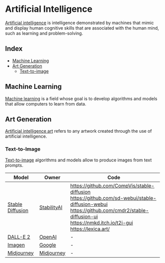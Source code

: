 # Artificial Intelligence

[Artificial intelligence](https://en.wikipedia.org/wiki/Artificial_intelligence) is intelligence demonstrated by machines that mimic and display human cognitive skills that are associated with the human mind, such as learning and problem-solving.

## Index

* [Machine Learning](#machine-learning)
* [Art Generation](#art-generation)
  * [Text-to-image](#text-to-image)

## Machine Learning

[Machine learning](https://en.wikipedia.org/wiki/Machine_learning) is a field whose goal is to develop algorithms and models that allow computers to learn from data.

## Art Generation

[Artificial intelligence art](https://en.wikipedia.org/wiki/Artificial_intelligence_art) refers to any artwork created through the use of artificial intelligence.

### Text-to-Image

[Text-to-image](https://en.wikipedia.org/wiki/Text-to-image_model) algorithms and models allow to produce images from text prompts.

| Model | Owner | Code |
|---|---|---|
| [Stable Diffusion](https://en.wikipedia.org/wiki/Stable_Diffusion) | [StabilityAI](https://stability.ai/) | https://github.com/CompVis/stable-diffusion<br>https://github.com/sd-webui/stable-diffusion-webui<br>https://github.com/cmdr2/stable-diffusion-ui<br>https://nmkd.itch.io/t2i-gui<br>https://lexica.art/ |
| [DALL-E 2](https://openai.com/dall-e-2/) | [OpenAI](https://openai.com/) | - |
| [Imagen](https://imagen.research.google/) | [Google](https://www.google.com/) | - |
| [Midjourney](https://www.midjourney.com/) | [Midjourney](https://www.midjourney.com/) | - |
